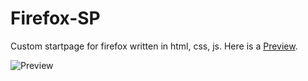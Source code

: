 # Firefox-SP
Custom startpage for firefox written in html, css, js.
Here is a [Preview](https://sourajyotii.github.io/Firefox-SP/).

![Preview](https://i.imgur.com/Oe34U61.png)
